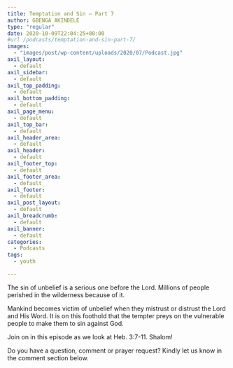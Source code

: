 ```yaml
---
title: Temptation and Sin – Part 7
author: GBENGA AKINDELE
type: "regular"
date: 2020-10-09T22:04:25+00:00
#url /podcasts/temptation-and-sin-part-7/
images: 
  - "images/post/wp-content/uploads/2020/07/Podcast.jpg"
axil_layout:
  - default
axil_sidebar:
  - default
axil_top_padding:
  - default
axil_bottom_padding:
  - default
axil_page_menu:
  - default
axil_top_bar:
  - default
axil_header_area:
  - default
axil_header:
  - default
axil_footer_top:
  - default
axil_footer_area:
  - default
axil_footer:
  - default
axil_post_layout:
  - default
axil_breadcrumb:
  - default
axil_banner:
  - default
categories:
  - Podcasts
tags:
  - youth

---
```

The sin of unbelief is a serious one before the Lord. Millions of people perished in the wilderness because of it.&nbsp;

Mankind becomes victim of unbelief when they mistrust or distrust the Lord and His Word. It is on this foothold that the tempter preys on the vulnerable people to make them to sin against God.

Join on in this episode as we look at Heb. 3:7-11. Shalom!

Do you have a question, comment or prayer request? Kindly let us know in the comment section below.